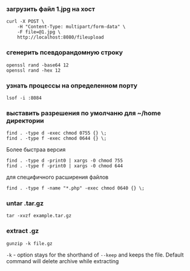 ### загрузить файл 1.jpg на хост
```
curl -X POST \
    -H "Content-Type: multipart/form-data" \
    -F file=@1.jpg \
    http://localhost:8080/fileupload
```
    
### сгенерить псевдорандомную строку
```
openssl rand -base64 12
openssl rand -hex 12
```

### узнать процессы на определенном порту
```
lsof -i :8084
```

### выставить разрешения по умолчаню для ~/home директории
```
find . -type d -exec chmod 0755 {} \; 
find . -type f -exec chmod 0644 {} \; 
```
Более быстраа версия
```
find . -type d -print0 | xargs -0 chmod 755  
find . -type f -print0 | xargs -0 chmod 644 
```

для специфичного расширения файлов
```
find . -type f -name "*.php" -exec chmod 0640 {} \; 
```

### untar .tar.gz
```
tar -xvzf example.tar.gz
```

### extract .gz
```
gunzip -k file.gz
```
`-k` - option stays for the shorthand of `--keep` and keeps the file. Default command will delete archive while extracting
